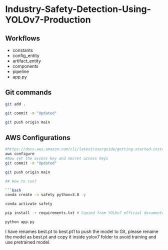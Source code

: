 # Industry-Safety-Detection-Using-YOLOv7-Production

## Workflows
- constants
- config_entity
- artifact_entity
- components
- pipeline
- app.py

## Git commands

```bash
git add .

git commit -m "Updated"

git push origin main
```
## AWS Configurations

```bash
#https://docs.aws.amazon.com/cli/latest/userguide/getting-started-install.html
aws configure
#Now set the access key and secret access keys
git commit -m "Updated"

git push origin main

## How to run?

```bash
conda create -n safety python=3.8 -y
```

```bash
conda activate safety
```

```bash
pip install -r requirements.txt # Copied from YOLOv7 official documentation. -e . is used for setup.py installation
```

```bash
python app.py
```

I have renames best.pt to best.pt1 to push the model to Git, please rename the model as best.pt and copy it inside yolov7 folder to avoid training and use pretrained model.